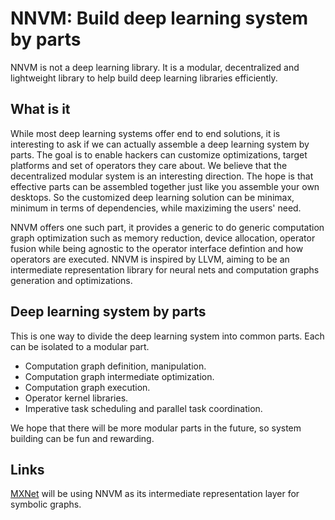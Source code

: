 # NNVM: Build deep learning system by parts

NNVM is not a deep learning library. It is a modular, decentralized and lightweight library to
help build deep learning libraries efficiently.

## What is it

While most deep learning systems offer end to end solutions,
it is interesting to ask if we can actually assemble a deep learning system by parts.
The goal is to enable hackers can customize optimizations, target platforms and set of operators they care about.
We believe that the decentralized modular system is an interesting direction.
The hope is that effective parts can be assembled together just like you assemble your own desktops.
So the customized deep learning solution can be minimax, minimum in terms of dependencies,
while maxiziming the users' need.

NNVM offers one such part, it provides a generic to do generic
computation graph optimization such as memory reduction, device allocation,
operator fusion while being agnostic to the operator
interface defintion and how operators are executed.
NNVM is inspired by LLVM, aiming to be an intermediate representation library
for neural nets and computation graphs generation and optimizations.

## Deep learning system by parts

This is one way to divide the deep learning system into common parts.
Each can be isolated to a modular part.

- Computation graph definition, manipulation.
- Computation graph intermediate optimization.
- Computation graph execution.
- Operator kernel libraries.
- Imperative task scheduling and parallel task coordination.

We hope that there will be more modular parts in the future,
so system building can be fun and rewarding.

## Links

[MXNet](https://github.com/dmlc/mxnet) will be using NNVM as its intermediate
representation layer for symbolic graphs.
